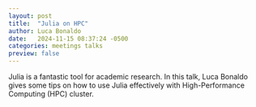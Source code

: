 ```yaml
---
layout: post
title:  "Julia on HPC"
author: Luca Bonaldo
date:   2024-11-15 08:37:24 -0500
categories: meetings talks
preview: false
---
```

Julia is a fantastic tool for academic research. In this talk, Luca Bonaldo gives some tips on how to use Julia effectively with High-Performance Computing (HPC) cluster.